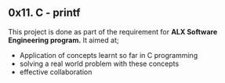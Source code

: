 0x11. C - printf
 --------------
This project is done as part of the requirement for **ALX Software Engineering program.** It aimed at;
 - Application of concepts learnt so far in C programming
 - solving a real world problem with these concepts
 - effective collaboration

 
